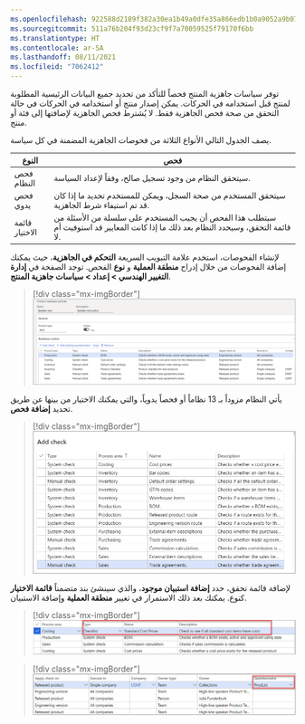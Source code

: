 ```yaml
---
ms.openlocfilehash: 922588d2189f382a30ea1b49a0dfe35a866edb1b0a9052a9b0719565543b42a3
ms.sourcegitcommit: 511a76b204f93d23cf9f7a70059525f79170f6bb
ms.translationtype: HT
ms.contentlocale: ar-SA
ms.lasthandoff: 08/11/2021
ms.locfileid: "7062412"
---
```

توفر سياسات جاهزية المنتج فحصاً للتأكد من تحديد جميع البيانات الرئيسية المطلوبة لمنتج قبل استخدامه في الحركات. يمكن إصدار منتج أو استخدامه في الحركات في حالة التحقق من صحة فحص الجاهزية فقط. لا يُشترط فحص الجاهزية لإضافتها إلى فئة أو منتج.

يصف الجدول التالي الأنواع الثلاثة من فحوصات الجاهزية المضمنة في كل سياسة.

|النوع | فحص |
|-----|-------|
|فحص النظام | سيتحقق النظام من وجود تسجيل صالح، وفقاً لإعداد السياسة. |
|فحص يدوي | سيتحقق المستخدم من صحة السجل، ويمكن للمستخدم تحديد ما إذا كان قد تم استيفاء شرط الجاهزية. |
|قائمة الاختيار | سيتطلب هذا الفحص أن يجيب المستخدم على سلسلة من الأسئلة من قائمة التحقق، وسيحدد النظام بعد ذلك ما إذا كانت المعايير قد استوفيت أم لا. |

لإنشاء الفحوصات، استخدم علامة التبويب السريعة **التحكم في الجاهزية**، حيث يمكنك إضافة الفحوصات من خلال إدراج **منطقة العملية** و **نوع** الفحص. توجد الصفحة في **إدارة التغيير الهندسي > إعداد > سياسات جاهزية المنتج**.

> [!div class="mx-imgBorder"]
> [![لقطة شاشة لسياسات جاهزية المنتج لمجموعات السماعات، مع تعيين نوع المنتج إلى العنصر ونشط إلى نعم. تعرض قائمة الفحوصات المضافة.](../media/product-readiness-policies.png)](../media/product-readiness-policies.png#lightbox)

يأتي النظام مزوداً بـ 13 نظاماً أو فحصاً يدوياً، والتي يمكنك الاختيار من بينها عن طريق تحديد **إضافة فحص**.

> [!div class="mx-imgBorder"]
> [![لقطة شاشة لصفحة إضافة فحص التي تسرد عمليات التحقق المتنوعة المتاحة للاختيار من بينها.](../media/add-check.png)](../media/add-check.png#lightbox)

لإضافة قائمة تحقق، حدد **إضافة استبيان موجود**، والذي سينشئ بند متضمناً **قائمة الاختيار** كنوع. يمكنك بعد ذلك الاستمرار في تغيير **منطقة العملية** وإضافة الاستبيان.

> [!div class="mx-imgBorder"]
> [![عند تحديد فحصاً من لقطة الشاشة السابقة، تعرض لقطة الشاشة هذه كيف سيظهر التحديد على الصفحة.](../media/check-process-area.png)](../media/check-process-area.png#lightbox)

> [!div class="mx-imgBorder"]
> [![توفر لقطة الشاشة هذه مثالاً على وقت تطبيق الفحص.](../media/apply-check-on.png)](../media/apply-check-on.png#lightbox)
